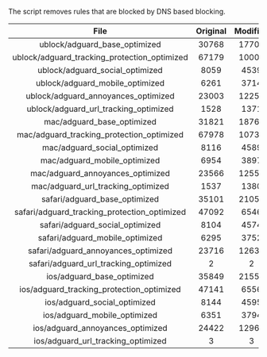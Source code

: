 The script removes rules that are blocked by DNS based blocking.


| File | Original | Modified |
|:----:|:-----:|:-----:|
| ublock/adguard_base_optimized | 30768 | 17700 |
| ublock/adguard_tracking_protection_optimized | 67179 | 10009 |
| ublock/adguard_social_optimized | 8059 | 4539 |
| ublock/adguard_mobile_optimized | 6261 | 3714 |
| ublock/adguard_annoyances_optimized | 23003 | 12250 |
| ublock/adguard_url_tracking_optimized | 1528 | 1371 |
| mac/adguard_base_optimized | 31821 | 18762 |
| mac/adguard_tracking_protection_optimized | 67978 | 10738 |
| mac/adguard_social_optimized | 8116 | 4589 |
| mac/adguard_mobile_optimized | 6954 | 3897 |
| mac/adguard_annoyances_optimized | 23566 | 12559 |
| mac/adguard_url_tracking_optimized | 1537 | 1380 |
| safari/adguard_base_optimized | 35101 | 21052 |
| safari/adguard_tracking_protection_optimized | 47092 | 6546 |
| safari/adguard_social_optimized | 8104 | 4574 |
| safari/adguard_mobile_optimized | 6295 | 3752 |
| safari/adguard_annoyances_optimized | 23716 | 12636 |
| safari/adguard_url_tracking_optimized | 2 | 2 |
| ios/adguard_base_optimized | 35849 | 21558 |
| ios/adguard_tracking_protection_optimized | 47141 | 6556 |
| ios/adguard_social_optimized | 8144 | 4595 |
| ios/adguard_mobile_optimized | 6351 | 3794 |
| ios/adguard_annoyances_optimized | 24422 | 12967 |
| ios/adguard_url_tracking_optimized | 3 | 3 |